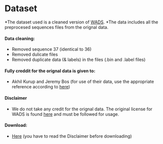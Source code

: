 # Dataset

*The dataset used is a cleaned version of [WADS](https://bitbucket.org/autonomymtu/wads/src/master/).
*The data includes all the preprocesed sequences files from the orignal data.

#### Data cleaning:
* Removed sequence 37 (identical to 36)
* Removed dulicate files
* Removed duplicate data (& labels) in the files (.bin and .label files)


#### Fully creddit for the orignal data is given to:
* Akhil Kurup and Jeremy Bos
(for use of their data, use the appropriate reference according to [here](https://bitbucket.org/autonomymtu/wads/src/master/))


#### Disclaimer
* We do not take any credit for the orignal data. The original license for WADS is found [here](https://creativecommons.org/licenses/by-nc-sa/4.0/) and must be followed for usage.


#### Download:
* [Here](https://www.dropbox.com/s/w3btpg8qo56dkwl/Cleaned-WADS.zip?dl=0) (you have to read the Disclaimer before downloading)
